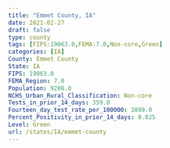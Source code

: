 ```yaml
---
title: "Emmet County, IA"
date: 2021-02-27
draft: false
type: county
tags: [FIPS:19063.0,FEMA:7.0,Non-core,Green]
categories: [IA]
County: Emmet County
State: IA
FIPS: 19063.0
FEMA_Region: 7.0
Population: 9208.0
NCHS_Urban_Rural_Classification: Non-core
Tests_in_prior_14_days: 359.0
Fourteen_day_test_rate_per_100000: 3899.0
Percent_Positivity_in_prior_14_days: 0.025
Level: Green
url: /states/IA/emmet-county
---
```



